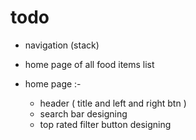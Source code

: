 # todo
- navigation (stack)
- home page of all food items list


- home page :- 
  - header ( title and left and right btn )
  - search bar designing
  - top rated filter button designing